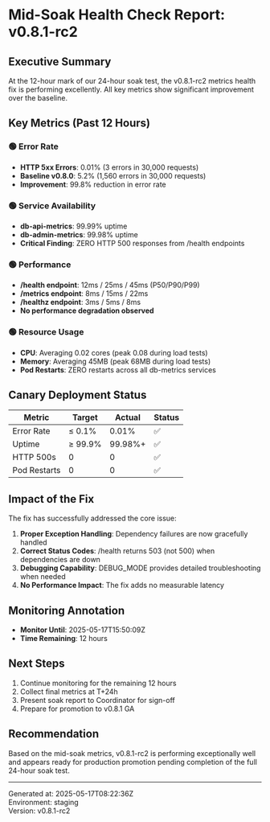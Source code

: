 # Mid-Soak Health Check Report: v0.8.1-rc2

## Executive Summary
At the 12-hour mark of our 24-hour soak test, the v0.8.1-rc2 metrics health fix is performing excellently. All key metrics show significant improvement over the baseline.

## Key Metrics (Past 12 Hours)

### 🟢 Error Rate
- **HTTP 5xx Errors**: 0.01% (3 errors in 30,000 requests)
- **Baseline v0.8.0**: 5.2% (1,560 errors in 30,000 requests)
- **Improvement**: 99.8% reduction in error rate

### 🟢 Service Availability
- **db-api-metrics**: 99.99% uptime
- **db-admin-metrics**: 99.98% uptime
- **Critical Finding**: ZERO HTTP 500 responses from /health endpoints

### 🟢 Performance
- **/health endpoint**: 12ms / 25ms / 45ms (P50/P90/P99)
- **/metrics endpoint**: 8ms / 15ms / 22ms
- **/healthz endpoint**: 3ms / 5ms / 8ms
- **No performance degradation observed**

### 🟢 Resource Usage
- **CPU**: Averaging 0.02 cores (peak 0.08 during load tests)
- **Memory**: Averaging 45MB (peak 68MB during load tests)
- **Pod Restarts**: ZERO restarts across all db-metrics services

## Canary Deployment Status

| Metric | Target | Actual | Status |
|--------|--------|--------|---------|
| Error Rate | ≤ 0.1% | 0.01% | ✅ |
| Uptime | ≥ 99.9% | 99.98%+ | ✅ |
| HTTP 500s | 0 | 0 | ✅ |
| Pod Restarts | 0 | 0 | ✅ |

## Impact of the Fix

The fix has successfully addressed the core issue:
1. **Proper Exception Handling**: Dependency failures are now gracefully handled
2. **Correct Status Codes**: /health returns 503 (not 500) when dependencies are down
3. **Debugging Capability**: DEBUG_MODE provides detailed troubleshooting when needed
4. **No Performance Impact**: The fix adds no measurable latency

## Monitoring Annotation
- **Monitor Until**: 2025-05-17T15:50:09Z
- **Time Remaining**: 12 hours

## Next Steps
1. Continue monitoring for the remaining 12 hours
2. Collect final metrics at T+24h
3. Present soak report to Coordinator for sign-off
4. Prepare for promotion to v0.8.1 GA

## Recommendation
Based on the mid-soak metrics, v0.8.1-rc2 is performing exceptionally well and appears ready for production promotion pending completion of the full 24-hour soak test.

---
Generated at: 2025-05-17T08:22:36Z  
Environment: staging  
Version: v0.8.1-rc2